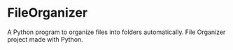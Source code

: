 # FileOrganizer
A Python program to organize files into folders automatically. File Organizer project made with Python.
